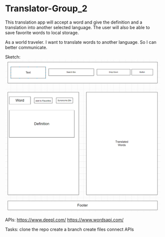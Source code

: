 # Translator-Group_2

This translation app will accept a word and give the definition and a translation into another selected language. The user will also be able to save favorite words to local storage. 

As a world traveler.
I want to translate words to another language.
So I can better communicate.

Sketch:
![Screenshot](./assets/images/framework.png)


APIs:
https://www.deepl.com/
https://www.wordsapi.com/


Tasks:
clone the repo
create a branch
create files
connect APIs





